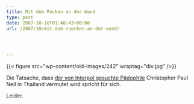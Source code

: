 ```yaml
---
title: Mit dem Rücken an der Wand
type: post
date: 2007-10-16T01:48:43+00:00
url: /2007/10/mit-dem-ruecken-an-der-wand/




---
```

{{< figure src="wp-content/old-images/242" wraptag="div.jpg" />}}

Die Tatsache, dass [der von Interpol gesuchte Pädophile][1] Christopher Paul Neil in Thailand vermutet wird spricht für sich.

Leider.

 [1]: http://www.abc.net.au/news/stories/2007/10/16/2061076.htm
